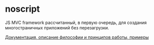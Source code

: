 # noscript
JS MVC framework рассчитанный, в первую очередь, для создания многостраничных приложений без перезагрузки.

[Документация, описание философии и принципов работы, примеры](/single-page/)
